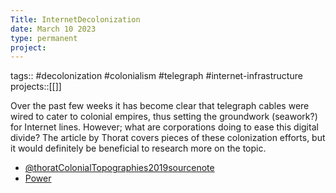 ```yaml
---
Title: InternetDecolonization
date: March 10 2023
type: permanent
project:
---
```


tags::  #decolonization #colonialism #telegraph #internet-infrastructure 
projects::[[]]

Over the past few weeks it has become clear that telegraph cables were wired to cater to colonial empires, thus setting the groundwork (seawork?) for Internet lines. However; what are corporations doing to ease this digital divide? The article by Thorat covers pieces of these colonization efforts, but it would definitely be beneficial to research more on the topic.

- [@thoratColonialTopographies2019sourcenote](@thoratColonialTopographies2019sourcenote.md)
- [Power](Power.md)

